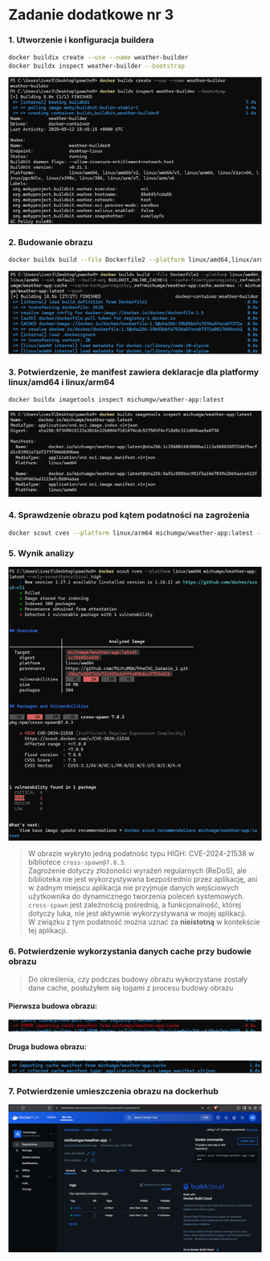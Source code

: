 # Zadanie dodatkowe nr 3
### 1. Utworzenie i konfiguracja buildera
```bash
docker buildix create --use --name weather-builder
docker buildx inspect weather-builder --bootstrap
```
![buildx](img/img_d/buildx.png)

### 2. Budowanie obrazu
```bash
docker buildx build --file Dockerfile2 --platform linux/amd64,linux/arm64 --ssh default --build-arg BUILDKIT_INLINE_CACHE=1 --cache-from=type=registry,ref=michumgw/weather-app:cache --cache-to=type=registry,ref=michumgw/weather-app:cache,mode=max -t michumgw/weather-app:latest --push .
```
![build](img/img_d/build.png)

### 3. Potwierdzenie, że manifest zawiera deklaracje dla platformy linux/amd64 i linux/arm64
```bash
docker buildx imagetools inspect michumgw/weather-app:latest
```
![inspect](img/img_d/inspect.png)

### 4. Sprawdzenie obrazu pod kątem podatności na zagrożenia
```bash
docker scout cves --platform linux/arm64 michumgw/weather-app:latest --only-severity=critical,high
```

### 5. Wynik analizy
![scout](img/img_d/scout.png)
> W obrazie wykryto jedną podatność typu HIGH: CVE-2024-21538 w bibliotece `cross-spawn@7.0.3`.  
> Zagrożenie dotyczy złożoności wyrażeń regularnych (ReDoS), ale biblioteka nie jest wykorzystywana bezpośrednio przez aplikację, ani w żadnym miejscu aplikacja nie przyjmuje danych wejściowych użytkownika do dynamicznego tworzenia poleceń systemowych.  
> `cross-spawn` jest zależnością pośrednią, a funkcjonalność, której dotyczy luka, nie jest aktywnie wykorzystywana w mojej aplikacji.  
> W związku z tym podatność można uznać za **nieistotną** w kontekście tej aplikacji.

### 6. Potwierdzenie wykorzystania danych cache przy budowie obrazu
> Do określenia, czy podczas budowy obrazu wykorzystane zostały dane cache, posłużyłem się logami z procesu budowy obrazu
#### Pierwsza budowa obrazu:
![build1](img/img_d/build1.png)
#### Druga budowa obrazu:
![build2](img/img_d/build2.png)

### 7. Potwierdzenie umieszczenia obrazu na dockerhub
![dockerhub](img/img_d/dockerhub.png)
